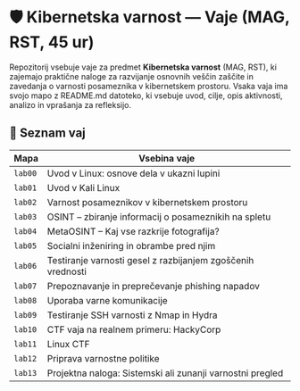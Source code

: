 # 🛡️ Kibernetska varnost — Vaje (MAG, RST, 45 ur)

Repozitorij vsebuje vaje za predmet **Kibernetska varnost** (MAG, RST), ki zajemajo praktične naloge za razvijanje osnovnih veščin zaščite in zavedanja o varnosti posameznika v kibernetskem prostoru. Vsaka vaja ima svojo mapo z README.md datoteko, ki vsebuje uvod, cilje, opis aktivnosti, analizo in vprašanja za refleksijo.

## 📖 Seznam vaj

| Mapa   | Vsebina vaje |
|--------|---------------|
| `lab00` | Uvod v Linux: osnove dela v ukazni lupini |
| `lab01` | Uvod v Kali Linux |
| `lab02` | Varnost posameznikov v kibernetskem prostoru |
| `lab03` | OSINT – zbiranje informacij o posameznikih na spletu |
| `lab04` | MetaOSINT – Kaj vse razkrije fotografija? |
| `lab05` | Socialni inženiring in obrambe pred njim |
| `lab06` | Testiranje varnosti gesel z razbijanjem zgoščenih vrednosti |
| `lab07` | Prepoznavanje in preprečevanje phishing napadov |
| `lab08` | Uporaba varne komunikacije |
| `lab09` | Testiranje SSH varnosti z Nmap in Hydra |
| `lab10` | CTF vaja na realnem primeru: HackyCorp |
| `lab11` | Linux CTF |
| `lab12` | Priprava varnostne politike |
| `lab13` | Projektna naloga: Sistemski ali zunanji varnostni pregled |